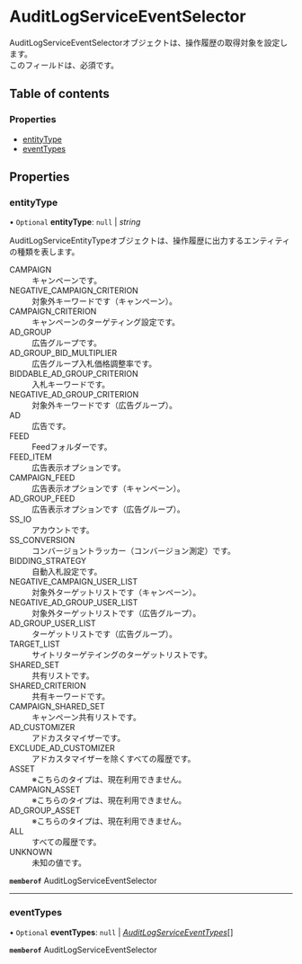 # AuditLogServiceEventSelector


<div lang=\"ja\">AuditLogServiceEventSelectorオブジェクトは、操作履歴の取得対象を設定します。<br> このフィールドは、必須です。</div> 

## Table of contents

### Properties

- [entityType](auditlogserviceeventselector.md#entitytype)
- [eventTypes](auditlogserviceeventselector.md#eventtypes)

## Properties

### entityType

• `Optional` **entityType**: ``null`` \| *string*

<div lang=\"ja\">AuditLogServiceEntityTypeオブジェクトは、操作履歴に出力するエンティティの種類を表します。</div>  <dl class=term>   <dt class=\"term__item\">CAMPAIGN</dt>   <dd class=\"term__desc\"><span lang=\"ja\">キャンペーンです。</span></dd>   <dt class=\"term__item\">NEGATIVE_CAMPAIGN_CRITERION</dt>   <dd class=\"term__desc\"><span lang=\"ja\">対象外キーワードです（キャンペーン）。</span></dd>   <dt class=\"term__item\">CAMPAIGN_CRITERION</dt>   <dd class=\"term__desc\"><span lang=\"ja\">キャンペーンのターゲティング設定です。</span></dd>   <dt class=\"term__item\">AD_GROUP</dt>   <dd class=\"term__desc\"><span lang=\"ja\">広告グループです。</span></dd>   <dt class=\"term__item\">AD_GROUP_BID_MULTIPLIER</dt>   <dd class=\"term__desc\"><span lang=\"ja\">広告グループ入札価格調整率です。</span></dd>   <dt class=\"term__item\">BIDDABLE_AD_GROUP_CRITERION</dt>   <dd class=\"term__desc\"><span lang=\"ja\">入札キーワードです。</span></dd>   <dt class=\"term__item\">NEGATIVE_AD_GROUP_CRITERION</dt>   <dd class=\"term__desc\"><span lang=\"ja\">対象外キーワードです（広告グループ）。</span></dd>   <dt class=\"term__item\">AD</dt>   <dd class=\"term__desc\"><span lang=\"ja\">広告です。</span></dd>   <dt class=\"term__item\">FEED</dt>   <dd class=\"term__desc\"><span lang=\"ja\">Feedフォルダーです。</span></dd>   <dt class=\"term__item\">FEED_ITEM</dt>   <dd class=\"term__desc\"><span lang=\"ja\">広告表示オプションです。</span></dd>   <dt class=\"term__item\">CAMPAIGN_FEED</dt>   <dd class=\"term__desc\"><span lang=\"ja\">広告表示オプションです（キャンペーン）。</span></dd>   <dt class=\"term__item\">AD_GROUP_FEED</dt>   <dd class=\"term__desc\"><span lang=\"ja\">広告表示オプションです（広告グループ）。</span></dd>   <dt class=\"term__item\">SS_IO</dt>   <dd class=\"term__desc\"><span lang=\"ja\">アカウントです。</span></dd>   <dt class=\"term__item\">SS_CONVERSION</dt>   <dd class=\"term__desc\"><span lang=\"ja\">コンバージョントラッカー（コンバージョン測定）です。</span></dd>   <dt class=\"term__item\">BIDDING_STRATEGY</dt>   <dd class=\"term__desc\"><span lang=\"ja\">自動入札設定です。</span></dd>   <dt class=\"term__item\">NEGATIVE_CAMPAIGN_USER_LIST</dt>   <dd class=\"term__desc\"><span lang=\"ja\">対象外ターゲットリストです（キャンペーン）。</span></dd>   <dt class=\"term__item\">NEGATIVE_AD_GROUP_USER_LIST</dt>   <dd class=\"term__desc\"><span lang=\"ja\">対象外ターゲットリストです（広告グループ）。</span></dd>   <dt class=\"term__item\">AD_GROUP_USER_LIST</dt>   <dd class=\"term__desc\"><span lang=\"ja\">ターゲットリストです（広告グループ）。</span></dd>   <dt class=\"term__item\">TARGET_LIST</dt>   <dd class=\"term__desc\"><span lang=\"ja\">サイトリターゲテイングのターゲットリストです。</span></dd>   <dt class=\"term__item\">SHARED_SET</dt>   <dd class=\"term__desc\"><span lang=\"ja\">共有リストです。</span></dd>   <dt class=\"term__item\">SHARED_CRITERION</dt>   <dd class=\"term__desc\"><span lang=\"ja\">共有キーワードです。</span></dd>   <dt class=\"term__item\">CAMPAIGN_SHARED_SET</dt>   <dd class=\"term__desc\"><span lang=\"ja\">キャンペーン共有リストです。</span></dd>   <dt class=\"term__item\">AD_CUSTOMIZER</dt>   <dd class=\"term__desc\"><span lang=\"ja\">アドカスタマイザーです。</span></dd>   <dt class=\"term__item\">EXCLUDE_AD_CUSTOMIZER</dt>   <dd class=\"term__desc\"><span lang=\"ja\">アドカスタマイザーを除くすべての履歴です。</span></dd>   <dt class=\"term__item\">ASSET</dt>   <dd class=\"term__desc\"><span lang=\"ja\">※こちらのタイプは、現在利用できません。</span></dd>   <dt class=\"term__item\">CAMPAIGN_ASSET</dt>   <dd class=\"term__desc\"><span lang=\"ja\">※こちらのタイプは、現在利用できません。</span></dd>   <dt class=\"term__item\">AD_GROUP_ASSET</dt>   <dd class=\"term__desc\"><span lang=\"ja\">※こちらのタイプは、現在利用できません。</span></dd>   <dt class=\"term__item\">ALL</dt>   <dd class=\"term__desc\"><span lang=\"ja\">すべての履歴です。</span></dd>   <dt class=\"term__item\">UNKNOWN</dt>   <dd class=\"term__desc\"><span lang=\"ja\">未知の値です。</span></dd> </dl>

**`memberof`** AuditLogServiceEventSelector

___

### eventTypes

• `Optional` **eventTypes**: ``null`` \| [*AuditLogServiceEventTypes*](./enums/auditlogserviceeventtypes.md)[]

**`memberof`** AuditLogServiceEventSelector
